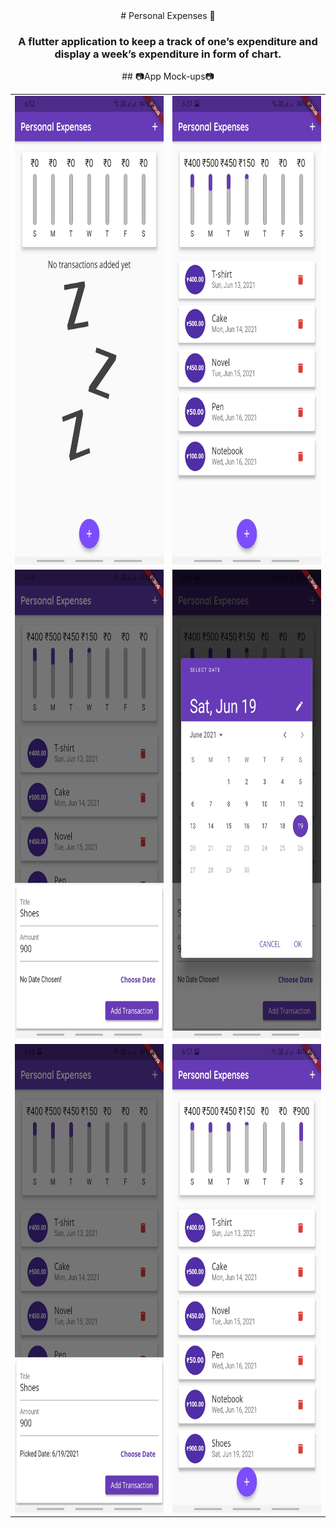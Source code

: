 <div align="center">
# Personal Expenses 👝

### A flutter application to keep a track of one’s expenditure and display a week’s expenditure in form of chart.

</div>

<div align="center">
## 📷App Mock-ups📷
  
<table>
<tr>
  <td><img src = "assets\images\1.jpg" width = 400 height = 750></td>
  <td><img src = "assets\images\2.jpg" width = 400 height = 750></td>
</tr>
<tr>
  <td><img src = "assets\images\3.jpg" width = 400 height = 750></td>
  <td><img src = "assets\images\4.jpg" width = 400 height = 750></td>
</tr>
<tr>  
  <td><img src = "assets\images\5.jpg" width = 400 height = 750></td>
  <td><img src = "assets\images\6.jpg" width = 400 height = 750></td>
</tr>
</table>

</div>
